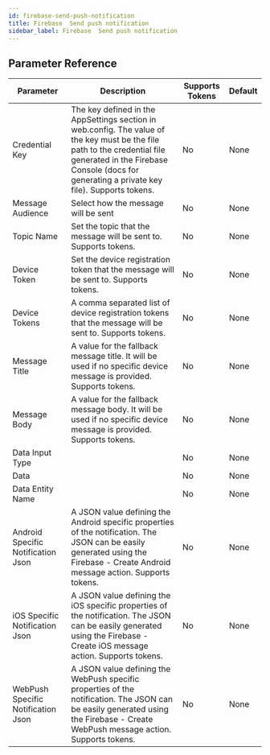 ```yaml
---
id: firebase-send-push-notification
title: Firebase  Send push notification
sidebar_label: Firebase  Send push notification
---
```





## Parameter Reference
| Parameter | Description | Supports Tokens | Default |
| -- | -- | -- | -- |
| Credential Key | The key defined in the AppSettings section in web.config. The value of the key must be the file path to the credential file generated in the Firebase Console (docs for generating a private key file). Supports tokens. | No | None |
| Message Audience | Select how the message will be sent | No | None |
| Topic Name | Set the topic that the message will be sent to. Supports tokens. | No | None |
| Device Token | Set the device registration token that the message will be sent to. Supports tokens. | No | None |
| Device Tokens | A comma separated list of device registration tokens that the message will be sent to. Supports tokens. | No | None |
| Message Title | A value for the fallback message title. It will be used if no specific device message is provided. Supports tokens. | No | None |
| Message Body | A value for the fallback message body. It will be used if no specific device message is provided. Supports tokens. | No | None |
| Data Input Type |  | No | None |
| Data |  | No | None |
| Data Entity Name |  | No | None |
| Android Specific Notification Json | A JSON value defining the Android specific properties of the notification. The JSON can be easily generated using the Firebase - Create Android message action. Supports tokens. | No | None |
| iOS Specific Notification Json | A JSON value defining the iOS specific properties of the notification. The JSON can be easily generated using the Firebase - Create iOS message action. Supports tokens. | No | None |
| WebPush Specific Notification Json | A JSON value defining the WebPush specific properties of the notification. The JSON can be easily generated using the Firebase - Create WebPush message action. Supports tokens. | No | None |

